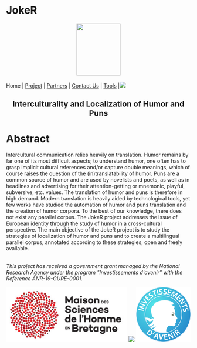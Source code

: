 # JokeR
<p align="center">
  <img src="Joker.png" width="120" height="142">
</p>

 Home | [Project](project) | [Partners](partners) | [Contact Us](contact) | [Tools](tools) |[<img src="drapeau FR.png" width="20">](https://motsmachines.github.io/joker/FR/index)
<br>

<h2 align="center">Interculturality and Localization of Humor and Puns</h2>

<h1>Abstract</h1>

Intercultural communication relies heavily on translation. Humor remains by far one of its most difficult aspects; to understand humor, one often has to grasp implicit cultural references and/or capture double meanings, which of course raises the question of the (in)translatability of humor. Puns are a common source of humor and are used by novelists and poets, as well as in headlines and advertising for their attention-getting or mnemonic, playful, subversive, etc. values. The translation of humor and puns is therefore in high demand. Modern translation is heavily aided by technological tools, yet few works have studied the automation of humor and puns translation and the creation of humor corpora. To the best of our knowledge, there does not exist any parallel corpus. The JokeR project addresses the issue of European identity through the study of humor in a cross-cultural perspective. The main objective of the JokeR project is to study the strategies of localization of humor and puns and to create a multilingual parallel corpus, annotated according to these strategies, open and freely available.


<br>*This project has received a government grant managed by the National Research Agency under the program "Investissements d'avenir" with the Reference ANR-19-GURE-0001.*

<div align="center">
  <a href="https://www.mshb.fr"><img src="./MSHB.jpg" height="150"></a>
  <a href="https://sea-eu.org/?lang=fr"><img src="./SEA-EU.png" height="150"></a>
  <a href="https://www.gouvernement.fr/le-programme-d-investissements-d-avenir"><img src="./Investissement avenir.jpeg" height="150"></a>
</div>
